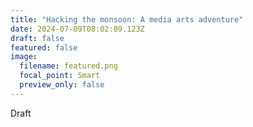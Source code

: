 ```yaml
---
title: "Hacking the monsoon: A media arts adventure"
date: 2024-07-09T08:02:09.123Z
draft: false
featured: false
image:
  filename: featured.png
  focal_point: Smart
  preview_only: false
---
```

Draft